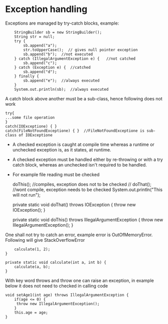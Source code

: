 # Exception handling

Exceptions are managed by try-catch blocks, example:

        StringBuilder sb = new StringBuilder();
        String str = null;
        try {
            sb.append("a");
            str.toUpperCase();  // gives null pointer exception
            sb.append("b");  //not executed
        } catch (IllegalArgumentException e) {   //not catched
            sb.append("c");
        } catch (Exception e) {  //catched
            sb.append("d");
        } finally {
            sb.append("e");  //always executed
        }
        System.out.println(sb);  //always executed

A catch block above another must be a sub-class, hence following does not work

    try{
    ...some file operation
    }
    catch(IOExceptione) { }
    catch(FileNotFoundExceptione) { }  //FileNotFoundExceptione is sub-class of IOExceptione


- A checked exception is caught at compile time whereas a runtime or unchecked exception is, as it states, at runtime.
- A checked exception must be handled either by re-throwing or with a try catch block, whereas an unchecked isn't required to be handled.
- For example file reading must be checked

    doThis();  //compiles, exception does not to be checked
    // doThat();  //wont compile, exception needs to be checked
    System.out.println("This will not run");
          

    private static void doThat() throws IOException {
    throw new IOException();
    }

    private static void doThis() throws IllegalArgumentException {
    throw new IllegalArgumentException();
    }


One shall not try to catch an error, example error is OutOfMemoryError. Following will give StackOverflowError

        calculate(1, 2);
    }

    private static void calculate(int a, int b) {
        calculate(a, b);
    }

With key word throws and throw one can raise an exception, in example below it does not need to checked in calling code

    void setAge1(int age) throws IllegalArgumentException {
        if(age <= 0) {
         throw new IllegalArgumentException();
        }
        this.age = age;
    }




